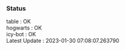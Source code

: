 ### Status


table : OK  
hogwarts : OK  
icy-bot : OK  
Latest Update : 2023-01-30 07:08:07.263790
